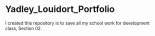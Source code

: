 # Yadley_Louidort_Portfolio
I created this repository is to save all my school work for development class, Section 02.
